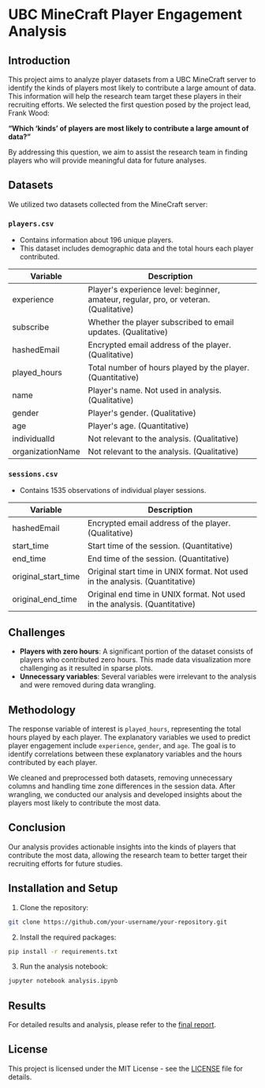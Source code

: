 # UBC MineCraft Player Engagement Analysis

## Introduction

This project aims to analyze player datasets from a UBC MineCraft server to identify the kinds of players most likely to contribute a large amount of data. This information will help the research team target these players in their recruiting efforts. We selected the first question posed by the project lead, Frank Wood:

**“Which ‘kinds’ of players are most likely to contribute a large amount of data?”**

By addressing this question, we aim to assist the research team in finding players who will provide meaningful data for future analyses.

## Datasets

We utilized two datasets collected from the MineCraft server:

### `players.csv`

- Contains information about 196 unique players.
- This dataset includes demographic data and the total hours each player contributed.

| Variable         | Description                                                                 |
|------------------|-----------------------------------------------------------------------------|
| experience       | Player's experience level: beginner, amateur, regular, pro, or veteran. (Qualitative) |
| subscribe        | Whether the player subscribed to email updates. (Qualitative)               |
| hashedEmail      | Encrypted email address of the player. (Qualitative)                        |
| played_hours     | Total number of hours played by the player. (Quantitative)                  |
| name             | Player's name. Not used in analysis. (Qualitative)                         |
| gender           | Player's gender. (Qualitative)                                              |
| age              | Player's age. (Quantitative)                                                |
| individualId     | Not relevant to the analysis. (Qualitative)                                 |
| organizationName | Not relevant to the analysis. (Qualitative)                                 |

### `sessions.csv`

- Contains 1535 observations of individual player sessions.

| Variable            | Description                                                          |
|---------------------|----------------------------------------------------------------------|
| hashedEmail         | Encrypted email address of the player. (Qualitative)                 |
| start_time          | Start time of the session. (Quantitative)                            |
| end_time            | End time of the session. (Quantitative)                              |
| original_start_time | Original start time in UNIX format. Not used in the analysis. (Quantitative) |
| original_end_time   | Original end time in UNIX format. Not used in the analysis. (Quantitative) |

## Challenges

- **Players with zero hours**: A significant portion of the dataset consists of players who contributed zero hours. This made data visualization more challenging as it resulted in sparse plots.
- **Unnecessary variables**: Several variables were irrelevant to the analysis and were removed during data wrangling.

## Methodology

The response variable of interest is `played_hours`, representing the total hours played by each player. The explanatory variables we used to predict player engagement include `experience`, `gender`, and `age`. The goal is to identify correlations between these explanatory variables and the hours contributed by each player.

We cleaned and preprocessed both datasets, removing unnecessary columns and handling time zone differences in the session data. After wrangling, we conducted our analysis and developed insights about the players most likely to contribute the most data.

## Conclusion

Our analysis provides actionable insights into the kinds of players that contribute the most data, allowing the research team to better target their recruiting efforts for future studies.

## Installation and Setup

1. Clone the repository:

```bash
git clone https://github.com/your-username/your-repository.git
```

2. Install the required packages:

```bash
pip install -r requirements.txt
```

3. Run the analysis notebook:

```bash
jupyter notebook analysis.ipynb
```

## Results

For detailed results and analysis, please refer to the [final report](./minecraft_player_engagement_analysis.ipynb).

## License

This project is licensed under the MIT License - see the [LICENSE](./LICENSE) file for details.
